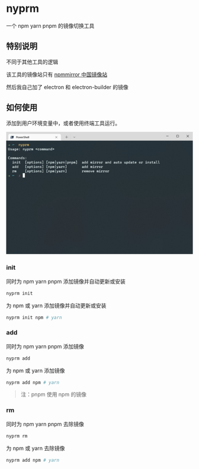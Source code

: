 # nyprm

一个 npm yarn pnpm 的镜像切换工具

## 特别说明

不同于其他工具的逻辑

该工具的镜像站只有 [npmmirror 中国镜像站](https://npmmirror.com/)

然后我自己加了 electron 和 electron-builder 的镜像

## 如何使用

添加到用户环境变量中，或者使用终端工具运行。

![image-20220508191524225](nyprm.png)

### init

同时为 npm yarn pnpm 添加镜像并自动更新或安装

```bash
nyprm init
```

为 npm 或 yarn 添加镜像并自动更新或安装

```bash
nyprm init npm # yarn
```

### add

同时为 npm yarn pnpm 添加镜像

```bash
nyprm add
```

为 npm 或 yarn 添加镜像

```bash
nyprm add npm # yarn
```

> 注：pnpm 使用 npm 的镜像

### rm

同时为 npm yarn pnpm 去除镜像

```bash
nyprm rm
```

为 npm 或 yarn 去除镜像

```bash
nyprm add npm # yarn
```

